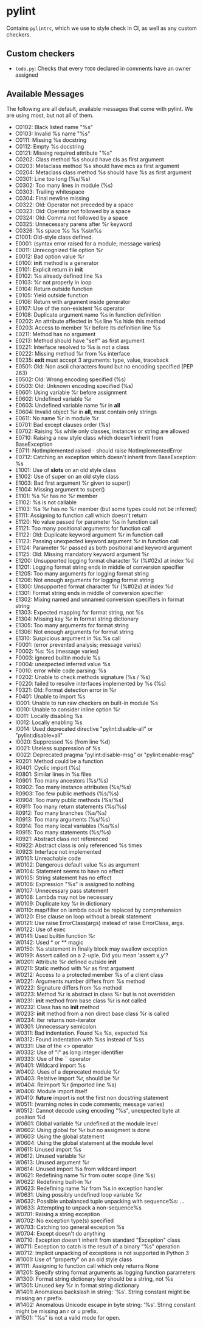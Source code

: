 # pylint

Contains `pylintrc`, which we use to style check in CI, as well as any custom
checkers. 

## Custom checkers

- `todo.py`: Checks that every `TODO` declared in comments have an owner
  assigned

## Available Messages

The following are all default, available messages that come with pylint. We are
using most, but not all of them.

- C0102: Black listed name "%s"
- C0103: Invalid %s name "%s"
- C0111: Missing %s docstring
- C0112: Empty %s docstring
- C0121: Missing required attribute "%s"
- C0202: Class method %s should have cls as first argument
- C0203: Metaclass method %s should have mcs as first argument
- C0204: Metaclass class method %s should have %s as first argument
- C0301: Line too long (%s/%s)
- C0302: Too many lines in module (%s)
- C0303: Trailing whitespace
- C0304: Final newline missing
- C0322: Old: Operator not preceded by a space
- C0323: Old: Operator not followed by a space
- C0324: Old: Comma not followed by a space
- C0325: Unnecessary parens after %r keyword
- C0326: %s space %s %s %s\n%s
- C1001: Old-style class defined.
- E0001: (syntax error raised for a module; message varies)        
- E0011: Unrecognized file option %r        
- E0012: Bad option value %r        
- E0100: __init__ method is a generator        
- E0101: Explicit return in __init__        
- E0102: %s already defined line %s        
- E0103: %r not properly in loop        
- E0104: Return outside function        
- E0105: Yield outside function        
- E0106: Return with argument inside generator        
- E0107: Use of the non-existent %s operator        
- E0108: Duplicate argument name %s in function definition        
- E0202: An attribute affected in %s line %s hide this method        
- E0203: Access to member %r before its definition line %s        
- E0211: Method has no argument        
- E0213: Method should have "self" as first argument        
- E0221: Interface resolved to %s is not a class        
- E0222: Missing method %r from %s interface        
- E0235: __exit__ must accept 3 arguments: type, value, traceback        
- E0501: Old: Non ascii characters found but no encoding specified (PEP 263)        
- E0502: Old: Wrong encoding specified (%s)        
- E0503: Old: Unknown encoding specified (%s)        
- E0601: Using variable %r before assignment        
- E0602: Undefined variable %r        
- E0603: Undefined variable name %r in __all__        
- E0604: Invalid object %r in __all__, must contain only strings        
- E0611: No name %r in module %r        
- E0701: Bad except clauses order (%s)        
- E0702: Raising %s while only classes, instances or string are allowed        
- E0710: Raising a new style class which doesn't inherit from BaseException        
- E0711: NotImplemented raised - should raise NotImplementedError        
- E0712: Catching an exception which doesn\'t inherit from BaseException: %s        
- E1001: Use of __slots__ on an old style class        
- E1002: Use of super on an old style class        
- E1003: Bad first argument %r given to super()        
- E1004: Missing argument to super()        
- E1101: %s %r has no %r member        
- E1102: %s is not callable        
- E1103: %s %r has no %r member (but some types could not be inferred)        
- E1111: Assigning to function call which doesn't return        
- E1120: No value passed for parameter %s in function call        
- E1121: Too many positional arguments for function call        
- E1122: Old: Duplicate keyword argument %r in function call        
- E1123: Passing unexpected keyword argument %r in function call        
- E1124: Parameter %r passed as both positional and keyword argument        
- E1125: Old: Missing mandatory keyword argument %r        
- E1200: Unsupported logging format character %r (%#02x) at index %d        
- E1201: Logging format string ends in middle of conversion specifier        
- E1205: Too many arguments for logging format string        
- E1206: Not enough arguments for logging format string        
- E1300: Unsupported format character %r (%#02x) at index %d        
- E1301: Format string ends in middle of conversion specifier        
- E1302: Mixing named and unnamed conversion specifiers in format string        
- E1303: Expected mapping for format string, not %s        
- E1304: Missing key %r in format string dictionary        
- E1305: Too many arguments for format string        
- E1306: Not enough arguments for format string        
- E1310: Suspicious argument in %s.%s call        
- F0001: (error prevented analysis; message varies)        
- F0002: %s: %s (message varies)        
- F0003: ignored builtin module %s        
- F0004: unexpected inferred value %s        
- F0010: error while code parsing: %s        
- F0202: Unable to check methods signature (%s / %s)        
- F0220: failed to resolve interfaces implemented by %s (%s)        
- F0321: Old: Format detection error in %r        
- F0401: Unable to import %s        
- I0001: Unable to run raw checkers on built-in module %s        
- I0010: Unable to consider inline option %r        
- I0011: Locally disabling %s        
- I0012: Locally enabling %s        
- I0014: Used deprecated directive "pylint:disable-all" or "pylint:disable=all"        
- I0020: Suppressed %s (from line %d)        
- I0021: Useless suppression of %s        
- I0022: Deprecated pragma "pylint:disable-msg" or "pylint:enable-msg"        
- R0201: Method could be a function        
- R0401: Cyclic import (%s)        
- R0801: Similar lines in %s files        
- R0901: Too many ancestors (%s/%s)        
- R0902: Too many instance attributes (%s/%s)        
- R0903: Too few public methods (%s/%s)        
- R0904: Too many public methods (%s/%s)        
- R0911: Too many return statements (%s/%s)        
- R0912: Too many branches (%s/%s)        
- R0913: Too many arguments (%s/%s)        
- R0914: Too many local variables (%s/%s)        
- R0915: Too many statements (%s/%s)        
- R0921: Abstract class not referenced        
- R0922: Abstract class is only referenced %s times        
- R0923: Interface not implemented        
- W0101: Unreachable code        
- W0102: Dangerous default value %s as argument        
- W0104: Statement seems to have no effect        
- W0105: String statement has no effect        
- W0106: Expression "%s" is assigned to nothing        
- W0107: Unnecessary pass statement        
- W0108: Lambda may not be necessary        
- W0109: Duplicate key %r in dictionary        
- W0110: map/filter on lambda could be replaced by comprehension        
- W0120: Else clause on loop without a break statement        
- W0121: Use raise ErrorClass(args) instead of raise ErrorClass, args.        
- W0122: Use of exec        
- W0141: Used builtin function %r        
- W0142: Used * or ** magic        
- W0150: %s statement in finally block may swallow exception        
- W0199: Assert called on a 2-uple. Did you mean \'assert x,y\'?        
- W0201: Attribute %r defined outside __init__        
- W0211: Static method with %r as first argument        
- W0212: Access to a protected member %s of a client class        
- W0221: Arguments number differs from %s method        
- W0222: Signature differs from %s method        
- W0223: Method %r is abstract in class %r but is not overridden        
- W0231: __init__ method from base class %r is not called        
- W0232: Class has no __init__ method        
- W0233: __init__ method from a non direct base class %r is called        
- W0234: iter returns non-iterator        
- W0301: Unnecessary semicolon        
- W0311: Bad indentation. Found %s %s, expected %s        
- W0312: Found indentation with %ss instead of %ss        
- W0331: Use of the <> operator        
- W0332: Use of "l" as long integer identifier        
- W0333: Use of the `` operator        
- W0401: Wildcard import %s        
- W0402: Uses of a deprecated module %r        
- W0403: Relative import %r, should be %r        
- W0404: Reimport %r (imported line %s)        
- W0406: Module import itself        
- W0410: __future__ import is not the first non docstring statement        
- W0511: (warning notes in code comments; message varies)        
- W0512: Cannot decode using encoding "%s", unexpected byte at position %d        
- W0601: Global variable %r undefined at the module level        
- W0602: Using global for %r but no assigment is done        
- W0603: Using the global statement        
- W0604: Using the global statement at the module level        
- W0611: Unused import %s        
- W0612: Unused variable %r        
- W0613: Unused argument %r        
- W0614: Unused import %s from wildcard import        
- W0621: Redefining name %r from outer scope (line %s)        
- W0622: Redefining built-in %r        
- W0623: Redefining name %r from %s in exception handler        
- W0631: Using possibly undefined loop variable %r        
- W0632: Possible unbalanced tuple unpacking with sequence%s: …        
- W0633: Attempting to unpack a non-sequence%s        
- W0701: Raising a string exception        
- W0702: No exception type(s) specified        
- W0703: Catching too general exception %s        
- W0704: Except doesn't do anything        
- W0710: Exception doesn't inherit from standard "Exception" class        
- W0711: Exception to catch is the result of a binary "%s" operation        
- W0712: Implicit unpacking of exceptions is not supported in Python 3        
- W1001: Use of "property" on an old style class        
- W1111: Assigning to function call which only returns None        
- W1201: Specify string format arguments as logging function parameters        
- W1300: Format string dictionary key should be a string, not %s        
- W1301: Unused key %r in format string dictionary        
- W1401: Anomalous backslash in string: \'%s\'. String constant might be missing an r prefix.        
- W1402: Anomalous Unicode escape in byte string: \'%s\'. String constant might be missing an r or u prefix.        
- W1501: "%s" is not a valid mode for open.
